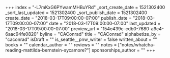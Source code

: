 +++
index = "-L7mKxG6PYwamMHBuYRd"
_sort_create_date = 1521302400
_sort_last_updated = 1521302400
_sort_publish_date = 1521302400
create_date = "2018-03-17T09:00:00-07:00"
publish_date = "2018-03-17T09:00:00-07:00"
date = "2018-03-17T09:00:00-07:00"
last_updated = "2018-03-17T09:00:00-07:00"
preview_url = "154e439c-cdb0-7680-a9c4-6aac94fe0820"
byline = "CAConrad"
title = "CAConrad"
alphabetize_by = "caconrad"
isDraft = ""
is_seattle__pnw_writer = false
written_about = ""
books = ""
calendar_author = ""
reviews = ""
notes = ["notes/whatcha-reading-mattilda-bernstein-sycamore?"]
sponsorships_author = ""
+++
